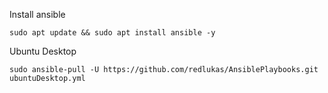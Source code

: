 Install ansible

```shell
sudo apt update && sudo apt install ansible -y
```

Ubuntu Desktop

```shell
sudo ansible-pull -U https://github.com/redlukas/AnsiblePlaybooks.git ubuntuDesktop.yml
```
